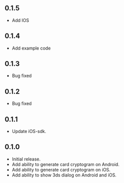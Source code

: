 ## 0.1.5
* Add IOS

## 0.1.4
* Add example code

## 0.1.3
* Bug fixed

## 0.1.2
* Bug fixed


## 0.1.1
* Update iOS-sdk.

## 0.1.0

* Initial release.
* Add ability to generate card cryptogram on Android.
* Add ability to generate card cryptogram on iOS.
* Add ability to show 3ds dialog on Android and iOS.

